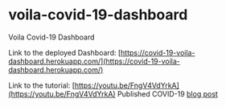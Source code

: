 # voila-covid-19-dashboard
Voila Covid-19 Dashboard

Link to the deployed Dashboard: [https://covid-19-voila-dashboard.herokuapp.com/](https://covid-19-voila-dashboard.herokuapp.com/)

Link to the tutorial: [https://youtu.be/FngV4VdYrkA](https://youtu.be/FngV4VdYrkA)
Published COVID-19 [blog post](https://towardsdatascience.com/building-covid-19-analysis-dashboard-using-python-and-voila-ee091f65dcbb)

